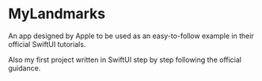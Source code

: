 # MyLandmarks
An app designed by Apple to be used as an easy-to-follow example in their official SwiftUI tutorials.

Also my first project written in SwiftUI step by step following the official guidance.
